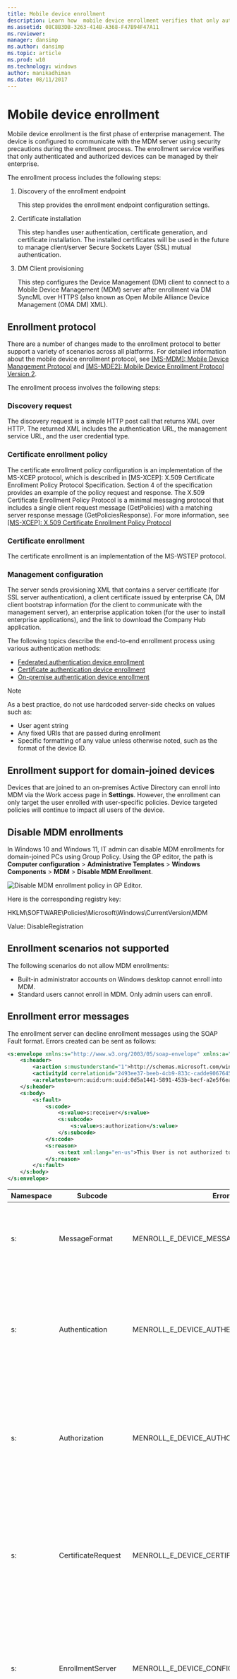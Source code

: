 ```yaml
---
title: Mobile device enrollment
description: Learn how  mobile device enrollment verifies that only authenticated and authorized devices can be managed by their enterprise.
ms.assetid: 08C8B3DB-3263-414B-A368-F47B94F47A11
ms.reviewer: 
manager: dansimp
ms.author: dansimp
ms.topic: article
ms.prod: w10
ms.technology: windows
author: manikadhiman
ms.date: 08/11/2017
---
```


# Mobile device enrollment

Mobile device enrollment is the first phase of enterprise management. The device is configured to communicate with the MDM server using security precautions during the enrollment process. The enrollment service verifies that only authenticated and authorized devices can be managed by their enterprise.

The enrollment process includes the following steps:

1.  Discovery of the enrollment endpoint

    This step provides the enrollment endpoint configuration settings.

2.  Certificate installation

    This step handles user authentication, certificate generation, and certificate installation. The installed certificates will be used in the future to manage client/server Secure Sockets Layer (SSL) mutual authentication.

3.  DM Client provisioning

    This step configures the Device Management (DM) client to connect to a Mobile Device Management (MDM) server after enrollment via DM SyncML over HTTPS (also known as Open Mobile Alliance Device Management (OMA DM) XML).

## Enrollment protocol

There are a number of changes made to the enrollment protocol to better support a variety of scenarios across all platforms. For detailed information about the mobile device enrollment protocol, see [\[MS-MDM\]: Mobile Device Management Protocol](/openspecs/windows_protocols/ms-mdm/33769a92-ac31-47ef-ae7b-dc8501f7104f) and [\[MS-MDE2\]: Mobile Device Enrollment Protocol Version 2]( https://go.microsoft.com/fwlink/p/?LinkId=619347).

The enrollment process involves the following steps:

### Discovery request
   The discovery request is a simple HTTP post call that returns XML over HTTP. The returned XML includes the authentication URL, the management service URL, and the user credential type.

### Certificate enrollment policy
The certificate enrollment policy configuration is an implementation of the MS-XCEP protocol, which is described in \[MS-XCEP\]: X.509 Certificate Enrollment Policy Protocol Specification. Section 4 of the specification provides an example of the policy request and response. The X.509 Certificate Enrollment Policy Protocol is a minimal messaging protocol that includes a single client request message (GetPolicies) with a matching server response message (GetPoliciesResponse). For more information, see [\[MS-XCEP\]: X.509 Certificate Enrollment Policy Protocol](/openspecs/windows_protocols/ms-xcep/08ec4475-32c2-457d-8c27-5a176660a210)

### Certificate enrollment
The certificate enrollment is an implementation of the MS-WSTEP protocol.

### Management configuration
The server sends provisioning XML that contains a server certificate (for SSL server authentication), a client certificate issued by enterprise CA, DM client bootstrap information (for the client to communicate with the management server), an enterprise application token (for the user to install enterprise applications), and the link to download the Company Hub application.

The following topics describe the end-to-end enrollment process using various authentication methods:

-   [Federated authentication device enrollment](federated-authentication-device-enrollment.md)
-   [Certificate authentication device enrollment](certificate-authentication-device-enrollment.md)
-   [On-premise authentication device enrollment](on-premise-authentication-device-enrollment.md)

> [!Note]
> As a best practice, do not use hardcoded server-side checks on values such as:
> -   User agent string
> -   Any fixed URIs that are passed during enrollment
> -   Specific formatting of any value unless otherwise noted, such as the format of the device ID.

## Enrollment support for domain-joined devices

Devices that are joined to an on-premises Active Directory can enroll into MDM via the Work access page in **Settings**. However, the enrollment can only target the user enrolled with user-specific policies. Device targeted policies will continue to impact all users of the device.

## Disable MDM enrollments

In Windows 10 and Windows 11, IT admin can disable MDM enrollments for domain-joined PCs using Group Policy. Using the GP editor, the path is **Computer configuration** &gt; **Administrative Templates** &gt; **Windows Components** &gt; **MDM** &gt; **Disable MDM Enrollment**.

![Disable MDM enrollment policy in GP Editor.](images/mdm-enrollment-disable-policy.png)

Here is the corresponding registry key:

HKLM\SOFTWARE\Policies\Microsoft\Windows\CurrentVersion\MDM

Value: DisableRegistration

## Enrollment scenarios not supported

The following scenarios do not allow MDM enrollments:

- Built-in administrator accounts on Windows desktop cannot enroll into MDM.
- Standard users cannot enroll in MDM. Only admin users can enroll.

## Enrollment error messages

The enrollment server can decline enrollment messages using the SOAP Fault format. Errors created can be sent as follows:

```xml
<s:envelope xmlns:s="http://www.w3.org/2003/05/soap-envelope" xmlns:a="http://www.w3.org/2005/08/addressing">
    <s:header>
        <a:action s:mustunderstand="1">http://schemas.microsoft.com/windows/pki/2009/01/enrollment/rstrc/wstep</a:action>
        <activityid correlationid="2493ee37-beeb-4cb9-833c-cadde9067645" xmlns="http://schemas.microsoft.com/2004/09/servicemodel/diagnostics">2493ee37-beeb-4cb9-833c-cadde9067645</activityid>
        <a:relatesto>urn:uuid:urn:uuid:0d5a1441-5891-453b-becf-a2e5f6ea3749</a:relatesto>
    </s:header>
    <s:body>
        <s:fault>
            <s:code>
                <s:value>s:receiver</s:value>
                <s:subcode>
                    <s:value>s:authorization</s:value>
                </s:subcode>
            </s:code>
            <s:reason>
                <s:text xml:lang="en-us">This User is not authorized to enroll</s:text>
            </s:reason>
        </s:fault>
    </s:body>
</s:envelope>
```

|Namespace|Subcode|Error|Description|HRESULT|
|--- |--- |--- |--- |--- |
|s:|MessageFormat|MENROLL_E_DEVICE_MESSAGE_FORMAT_ERROR|Invalid message from the Mobile Device Management (MDM) server.|80180001|
|s:|Authentication|MENROLL_E_DEVICE_AUTHENTICATION_ERROR|The Mobile Device Management (MDM) server failed to authenticate the user. Try again or contact your system administrator.|80180002|
|s:|Authorization|MENROLL_E_DEVICE_AUTHORIZATION_ERROR|The user is not authorized to enroll to Mobile Device Management (MDM). Try again or contact your system administrator.|80180003|
|s:|CertificateRequest|MENROLL_E_DEVICE_CERTIFICATEREQUEST_ERROR|The user has no permission for the certificate template or the certificate authority is unreachable. Try again or contact your system administrator.|80180004|
|s:|EnrollmentServer|MENROLL_E_DEVICE_CONFIGMGRSERVER_ERROR|The Mobile Device Management (MDM) server encountered an error. Try again or contact your system administrator.|80180005|
|a:|InternalServiceFault|MENROLL_E_DEVICE_INTERNALSERVICE_ERROR|There was an unhandled exception on the Mobile Device Management (MDM) server. Try again or contact your system administrator.|80180006|
|a:|InvalidSecurity|MENROLL_E_DEVICE_INVALIDSECURITY_ERROR|The Mobile Device Management (MDM) server was not able to validate your account. Try again or contact your system administrator.|80180007|

In Windows 10, version 1507, we added the deviceenrollmentserviceerror element. Here is an example:

```xml
<s:envelope xmlns:s="http://www.w3.org/2003/05/soap-envelope" xmlns:a="http://www.w3.org/2005/08/addressing">
    <s:header>
        <a:action s:mustunderstand="1">http://schemas.microsoft.com/windows/pki/2009/01/enrollment/rstrc/wstep</a:action>
        <activityid correlationid="2493ee37-beeb-4cb9-833c-cadde9067645" xmlns="http://schemas.microsoft.com/2004/09/servicemodel/diagnostics">2493ee37-beeb-4cb9-833c-cadde9067645</activityid>
        <a:relatesto>urn:uuid:urn:uuid:0d5a1441-5891-453b-becf-a2e5f6ea3749</a:relatesto>
    </s:header>
    <s:body>
        <s:fault>
            <s:code>
                <s:value>s:receiver</s:value>
                <s:subcode>
                    <s:value>s:authorization</s:value>
                </s:subcode>
            </s:code>
            <s:reason>
                <s:text xml:lang="en-us">device cap reached</s:text>
            </s:reason>
            <s:detail>
                <deviceenrollmentserviceerror xmlns="http://schemas.microsoft.com/windows/pki/2009/01/enrollment">
                    <errortype>devicecapreached</errortype>
                    <message>device cap reached</message>
                    <traceid>2493ee37-beeb-4cb9-833c-cadde9067645</traceid>
                </deviceenrollmentserviceerror>
            </s:detail>
        </s:fault>
    </s:body>
</s:envelope>
```

|Subcode|Error|Description|HRESULT|
|--- |--- |--- |--- |
|DeviceCapReached|MENROLL_E_DEVICECAPREACHED|The account has too many devices enrolled to Mobile Device Management (MDM). Delete or unenroll old devices to fix this error.|80180013|
|DeviceNotSupported|MENROLL_E_DEVICENOTSUPPORTED|The Mobile Device Management (MDM) server doesn't support this platform or version, consider upgrading your device.|80180014|
|NotSupported|MENROLL_E_NOT_SUPPORTED|Mobile Device Management (MDM) is generally not supported for this device.|80180015|
|NotEligibleToRenew|MENROLL_E_NOTELIGIBLETORENEW|The device is attempting to renew the Mobile Device Management (MDM) certificate, but the server rejected the request. Check renew schedule on the device.|80180016|
|InMaintenance|MENROLL_E_INMAINTENANCE|The Mobile Device Management (MDM) server states your account is in maintenance, try again later.|80180017|
|UserLicense|MENROLL_E_USER_LICENSE|There was an error with your Mobile Device Management (MDM) user license. Contact your system administrator.|80180018|
|InvalidEnrollmentData|MENROLL_E_ENROLLMENTDATAINVALID|The Mobile Device Management (MDM) server rejected the enrollment data. The server may not be configured correctly.|80180019|

TraceID is a freeform text node which is logged. It should identify the server side state for this enrollment attempt. This information may be used by support to look up why the server declined the enrollment.

## Related topics

-   [MDM enrollment of Windows-based devices](mdm-enrollment-of-windows-devices.md)
-   [Federated authentication device enrollment](federated-authentication-device-enrollment.md)
-   [Certificate authentication device enrollment](certificate-authentication-device-enrollment.md)
-   [On-premise authentication device enrollment](on-premise-authentication-device-enrollment.md)
